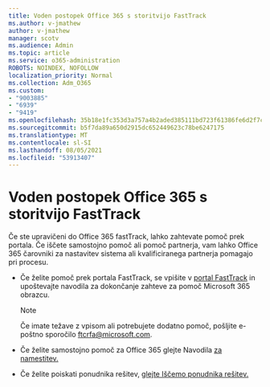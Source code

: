 ```yaml
---
title: Voden postopek Office 365 s storitvijo FastTrack
ms.author: v-jmathew
author: v-jmathew
manager: scotv
ms.audience: Admin
ms.topic: article
ms.service: o365-administration
ROBOTS: NOINDEX, NOFOLLOW
localization_priority: Normal
ms.collection: Adm_O365
ms.custom:
- "9003885"
- "6939"
- "9419"
ms.openlocfilehash: 35b18e1fc353d3a757a4b2aded385111bd723f61386fe6d2f7c1315536cc30af
ms.sourcegitcommit: b5f7da89a650d2915dc652449623c78be6247175
ms.translationtype: MT
ms.contentlocale: sl-SI
ms.lasthandoff: 08/05/2021
ms.locfileid: "53913407"
---
```

# <a name="guided-office-365-setup-process-with-fasttrack"></a>Voden postopek Office 365 s storitvijo FastTrack

Če ste upravičeni do Office 365 fastTrack, lahko zahtevate pomoč prek portala. Če iščete samostojno pomoč ali pomoč partnerja, vam lahko Office 365 čarovniki za nastavitev sistema ali kvalificiranega partnerja pomagajo pri procesu.

- Če želite pomoč prek portala FastTrack, se vpišite v [portal FastTrack](https://go.microsoft.com/fwlink/?linkid=2125443) in upoštevajte navodila za dokončanje zahteve za pomoč Microsoft 365 obrazcu.

    > [!NOTE]
    > Če imate težave z vpisom ali potrebujete dodatno pomoč, pošljite e-poštno sporočilo [ftcrfa@microsoft.com](mailto:ftcrfa@microsoft.com).

- Če želite samostojno pomoč za Office 365 glejte Navodila [za namestitev.](https://go.microsoft.com/fwlink/?linkid=2125827)
- Če želite poiskati ponudnika rešitev, [glejte Iščemo ponudnika rešitev.](https://go.microsoft.com/fwlink/?linkid=2125918)